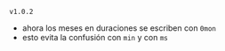 `v1.0.2`
  - ahora los meses en duraciones se escriben con `0mon`
  - esto evita la confusión con `min` y con `ms`